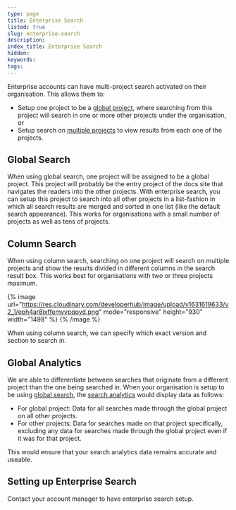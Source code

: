 ```yaml
---
type: page
title: Enterprise Search
listed: true
slug: enterprise-search
description: 
index_title: Enterprise Search
hidden: 
keywords: 
tags: 
---
```


Enterprise accounts can have multi-project search activated on their organisation. This allows them to:

- Setup one project to be a [global project](/support-center/enterprise-search#global-search), where searching from this project will search in one or more other projects under the organisation, or
- Setup search on [multiple projects](/support-center/enterprise-search#column-search) to view results from each one of the projects.

## Global Search

When using global search, one project will be assigned to be a global project. This project will probably be the entry project of the docs site that navigates the readers into the other projects. With enterprise search, you can setup this project to search into all other projects in a list-fashion in which all search results are merged and sorted in one list (like the default search appearance). This works for organisations with a small number of projects as well as tens of projects.

## Column Search

When using column search, searching on one project will search on multiple projects and show the results divided in different columns in the search result box. This works best for organisations with two or three projects maximum.

{% image url="https://res.cloudinary.com/developerhub/image/upload/v1631619633/v2_1/eph4ar8ixffemvvpqoyd.png" mode="responsive" height="930" width="1498" %}
{% /image %}

When using column search, we can specify which exact version and section to search in.

## Global Analytics

We are able to differentiate between searches that originate from a different project than the one being searched in. When your organisation is setup to be using [global search](/support-center/enterprise-search#global-search), the [search analytics](/support-center/search-analytics) would display data as follows:

- For global project: Data for all searches made through the global project on all other projects.
- For other projects: Data for searches made on that project specifically, excluding any data for searches made through the global project even if it was for that project.

This would ensure that your search analytics data remains accurate and useable.

## Setting up Enterprise Search

Contact your account manager to have enterprise search setup.